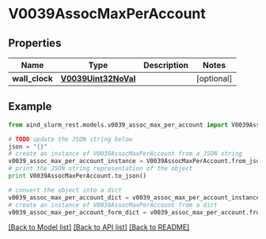 # V0039AssocMaxPerAccount


## Properties

Name | Type | Description | Notes
------------ | ------------- | ------------- | -------------
**wall_clock** | [**V0039Uint32NoVal**](V0039Uint32NoVal.md) |  | [optional] 

## Example

```python
from aind_slurm_rest.models.v0039_assoc_max_per_account import V0039AssocMaxPerAccount

# TODO update the JSON string below
json = "{}"
# create an instance of V0039AssocMaxPerAccount from a JSON string
v0039_assoc_max_per_account_instance = V0039AssocMaxPerAccount.from_json(json)
# print the JSON string representation of the object
print V0039AssocMaxPerAccount.to_json()

# convert the object into a dict
v0039_assoc_max_per_account_dict = v0039_assoc_max_per_account_instance.to_dict()
# create an instance of V0039AssocMaxPerAccount from a dict
v0039_assoc_max_per_account_form_dict = v0039_assoc_max_per_account.from_dict(v0039_assoc_max_per_account_dict)
```
[[Back to Model list]](../README.md#documentation-for-models) [[Back to API list]](../README.md#documentation-for-api-endpoints) [[Back to README]](../README.md)


